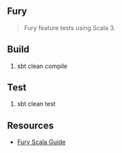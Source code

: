 Fury
----
>Fury feature tests using Scala 3.

Build
-----
1. sbt clean compile

Test
----
1. sbt clean test

Resources
---------
* [Fury Scala Guide](https://github.com/alipay/fury/blob/main/docs/guide/scala_guide.md)